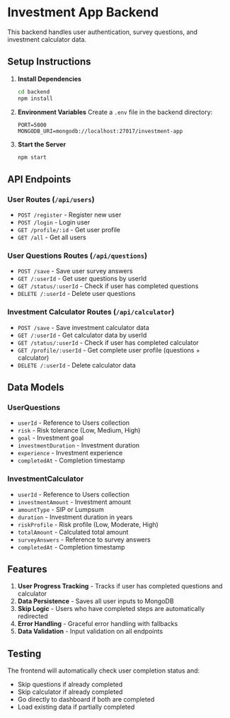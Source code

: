 # Investment App Backend

This backend handles user authentication, survey questions, and investment calculator data.

## Setup Instructions

1. **Install Dependencies**
   ```bash
   cd backend
   npm install
   ```

2. **Environment Variables**
   Create a `.env` file in the backend directory:
   ```
   PORT=5000
   MONGODB_URI=mongodb://localhost:27017/investment-app
   ```

3. **Start the Server**
   ```bash
   npm start
   ```

## API Endpoints

### User Routes (`/api/users`)
- `POST /register` - Register new user
- `POST /login` - Login user
- `GET /profile/:id` - Get user profile
- `GET /all` - Get all users

### User Questions Routes (`/api/questions`)
- `POST /save` - Save user survey answers
- `GET /:userId` - Get user questions by userId
- `GET /status/:userId` - Check if user has completed questions
- `DELETE /:userId` - Delete user questions

### Investment Calculator Routes (`/api/calculator`)
- `POST /save` - Save investment calculator data
- `GET /:userId` - Get calculator data by userId
- `GET /status/:userId` - Check if user has completed calculator
- `GET /profile/:userId` - Get complete user profile (questions + calculator)
- `DELETE /:userId` - Delete calculator data

## Data Models

### UserQuestions
- `userId` - Reference to Users collection
- `risk` - Risk tolerance (Low, Medium, High)
- `goal` - Investment goal
- `investmentDuration` - Investment duration
- `experience` - Investment experience
- `completedAt` - Completion timestamp

### InvestmentCalculator
- `userId` - Reference to Users collection
- `investmentAmount` - Investment amount
- `amountType` - SIP or Lumpsum
- `duration` - Investment duration in years
- `riskProfile` - Risk profile (Low, Moderate, High)
- `totalAmount` - Calculated total amount
- `surveyAnswers` - Reference to survey answers
- `completedAt` - Completion timestamp

## Features

1. **User Progress Tracking** - Tracks if user has completed questions and calculator
2. **Data Persistence** - Saves all user inputs to MongoDB
3. **Skip Logic** - Users who have completed steps are automatically redirected
4. **Error Handling** - Graceful error handling with fallbacks
5. **Data Validation** - Input validation on all endpoints

## Testing

The frontend will automatically check user completion status and:
- Skip questions if already completed
- Skip calculator if already completed  
- Go directly to dashboard if both are completed
- Load existing data if partially completed
